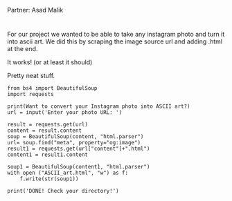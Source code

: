 Partner: Asad Malik
#
For our project we wanted to be able to take any instagram photo and turn it into ascii art. We did this by scraping the image source url and adding .html at the end. 

It works! (or at least it should)

Pretty neat stuff.

```
from bs4 import BeautifulSoup
import requests

print(Want to convert your Instagram photo into ASCII art?)
url = input('Enter your photo URL: ')

result = requests.get(url)
content = result.content
soup = BeautifulSoup(content, "html.parser")
url= soup.find("meta", property="og:image")
result1 = requests.get(url["content"]+".html")
content1 = result1.content

soup1 = BeautifulSoup(content1, "html.parser")
with open ("ASCII_art.html", "w") as f:
	f.write(str(soup1))

print('DONE! Check your directory!')
